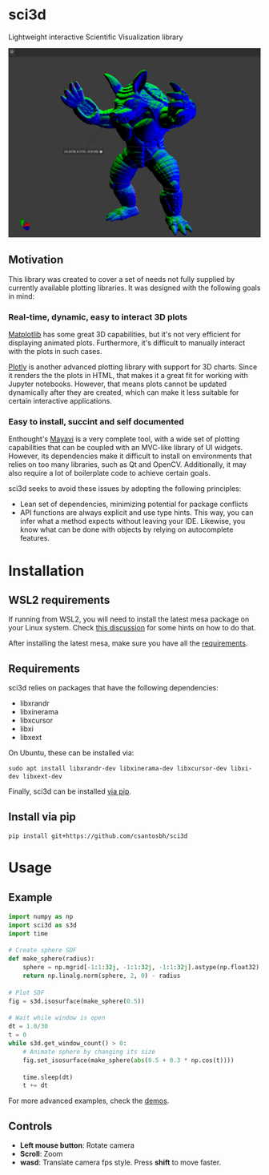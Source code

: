 # sci3d
Lightweight interactive Scientific Visualization library
<center><img src="docs/banner.jpg" width="512"/></center>

## Motivation
This library was created to cover a set of needs not fully supplied by currently available plotting libraries. It was designed with the following goals in mind:

### Real-time, dynamic, easy to interact 3D plots
[Matplotlib](https://matplotlib.org/) has some great 3D capabilities, but it's not very efficient for displaying animated plots. Furthermore, it's difficult to manually interact with the plots in such cases.

[Plotly](https://plotly.com/python/3d-charts/) is another advanced plotting library with support for 3D charts. Since it renders the the plots in HTML, that makes it a great fit for working with Jupyter notebooks. However, that means plots cannot be updated dynamically after they are created, which can make it less suitable for certain interactive applications.

### Easy to install, succint and self documented
Enthought's [Mayavi](https://docs.enthought.com/mayavi/mayavi/index.html) is a very complete tool, with a wide set of plotting capabilities that can be coupled with an MVC-like library of UI widgets. However, its dependencies make it difficult to install on environments that relies on too many libraries, such as Qt and OpenCV. Additionally, it may also require a lot of boilerplate code to achieve certain goals.

sci3d seeks to avoid these issues by adopting the following principles:
* Lean set of dependencies, minimizing potential for package conflicts
* API functions are always explicit and use type hints. This way, you can infer what a method expects without leaving your IDE. Likewise, you know what can be done with objects by relying on autocomplete features.

# Installation

## WSL2 requirements
If running from WSL2, you will need to install the latest mesa package on your Linux system. Check [this discussion](https://github.com/microsoft/WSL/discussions/6154) for some hints on how to do that.

After installing the latest mesa, make sure you have all the [requirements](#requirements).

## Requirements
sci3d relies on packages that have the following dependencies:

* libxrandr
* libxinerama
* libxcursor
* libxi
* libxext

On Ubuntu, these can be installed via:

```shell
sudo apt install libxrandr-dev libxinerama-dev libxcursor-dev libxi-dev libxext-dev
```

Finally, sci3d can be installed [via pip](#install-via-pip).

## Install via pip

```
pip install git+https://github.com/csantosbh/sci3d
```

# Usage
## Example
```python
import numpy as np
import sci3d as s3d
import time

# Create sphere SDF
def make_sphere(radius):
    sphere = np.mgrid[-1:1:32j, -1:1:32j, -1:1:32j].astype(np.float32)
    return np.linalg.norm(sphere, 2, 0) - radius

# Plot SDF
fig = s3d.isosurface(make_sphere(0.5))

# Wait while window is open
dt = 1.0/30
t = 0
while s3d.get_window_count() > 0:
    # Animate sphere by changing its size
    fig.set_isosurface(make_sphere(abs(0.5 + 0.3 * np.cos(t))))

    time.sleep(dt)
    t += dt
```

For more advanced examples, check the [demos](demos/).

## Controls

* **Left mouse button**: Rotate camera
* **Scroll**: Zoom
* **wasd**: Translate camera fps style. Press **shift** to move faster.